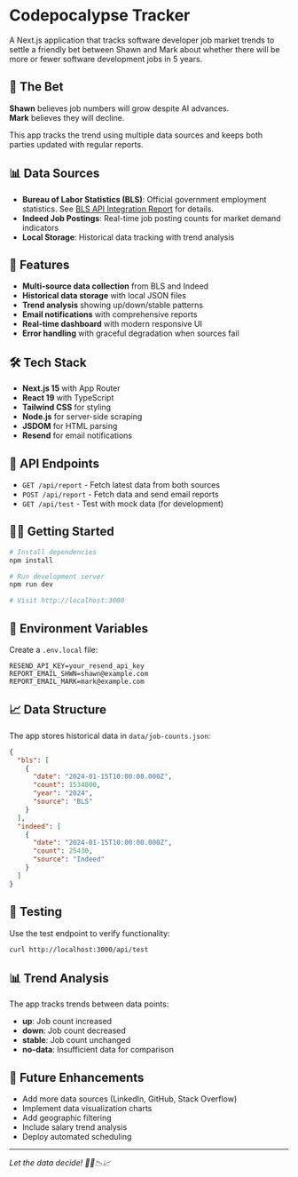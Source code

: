# Codepocalypse Tracker

A Next.js application that tracks software developer job market trends to settle a friendly bet between Shawn and Mark about whether there will be more or fewer software development jobs in 5 years.

## 🎯 The Bet

**Shawn** believes job numbers will grow despite AI advances.  
**Mark** believes they will decline.

This app tracks the trend using multiple data sources and keeps both parties updated with regular reports.

## 📊 Data Sources

- **Bureau of Labor Statistics (BLS)**: Official government employment statistics. See [BLS API Integration Report](BLS_API_INTEGRATION_REPORT.md) for details.
- **Indeed Job Postings**: Real-time job posting counts for market demand indicators
- **Local Storage**: Historical data tracking with trend analysis

## 🚀 Features

- **Multi-source data collection** from BLS and Indeed
- **Historical data storage** with local JSON files
- **Trend analysis** showing up/down/stable patterns
- **Email notifications** with comprehensive reports
- **Real-time dashboard** with modern responsive UI
- **Error handling** with graceful degradation when sources fail

## 🛠️ Tech Stack

- **Next.js 15** with App Router
- **React 19** with TypeScript
- **Tailwind CSS** for styling
- **Node.js** for server-side scraping
- **JSDOM** for HTML parsing
- **Resend** for email notifications

## 📱 API Endpoints

- `GET /api/report` - Fetch latest data from both sources
- `POST /api/report` - Fetch data and send email reports
- `GET /api/test` - Test with mock data (for development)

## 🏃‍♂️ Getting Started

```bash
# Install dependencies
npm install

# Run development server
npm run dev

# Visit http://localhost:3000
```

## 🔧 Environment Variables

Create a `.env.local` file:

```
RESEND_API_KEY=your_resend_api_key
REPORT_EMAIL_SHWN=shawn@example.com
REPORT_EMAIL_MARK=mark@example.com
```

## 📈 Data Structure

The app stores historical data in `data/job-counts.json`:

```json
{
  "bls": [
    {
      "date": "2024-01-15T10:00:00.000Z",
      "count": 1534000,
      "year": "2024",
      "source": "BLS"
    }
  ],
  "indeed": [
    {
      "date": "2024-01-15T10:00:00.000Z",
      "count": 25430,
      "source": "Indeed"
    }
  ]
}
```

## 🧪 Testing

Use the test endpoint to verify functionality:

```bash
curl http://localhost:3000/api/test
```

## 📊 Trend Analysis

The app tracks trends between data points:

- **up**: Job count increased
- **down**: Job count decreased
- **stable**: Job count unchanged
- **no-data**: Insufficient data for comparison

## 🎉 Future Enhancements

- Add more data sources (LinkedIn, GitHub, Stack Overflow)
- Implement data visualization charts
- Add geographic filtering
- Include salary trend analysis
- Deploy automated scheduling

---

_Let the data decide! 🧠🦾📉📈_
